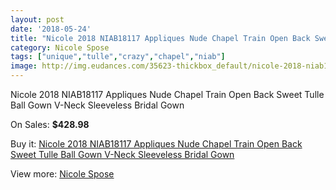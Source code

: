 ```yaml
---
layout: post
date: '2018-05-24'
title: "Nicole 2018 NIAB18117 Appliques Nude Chapel Train Open Back Sweet Tulle Ball Gown V-Neck Sleeveless Bridal Gown"
category: Nicole Spose
tags: ["unique","tulle","crazy","chapel","niab"]
image: http://img.eudances.com/35623-thickbox_default/nicole-2018-niab18117-appliques-nude-chapel-train-open-back-sweet-tulle-ball-gown-v-neck-sleeveless-bridal-gown.jpg
---
```

Nicole 2018 NIAB18117 Appliques Nude Chapel Train Open Back Sweet Tulle Ball Gown V-Neck Sleeveless Bridal Gown

On Sales: **$428.98**
<a href="https://www.eudances.com/en/nicole-spose/10694-nicole-2018-niab18117-appliques-nude-chapel-train-open-back-sweet-tulle-ball-gown-v-neck-sleeveless-bridal-gown.html"><amp-img layout="responsive" width="600" height="600" src="//img.eudances.com/35623-thickbox_default/nicole-2018-niab18117-appliques-nude-chapel-train-open-back-sweet-tulle-ball-gown-v-neck-sleeveless-bridal-gown.jpg" alt="Nicole 2018 NIAB18117 Appliques Nude Chapel Train Open Back Sweet Tulle Ball Gown V-Neck Sleeveless Bridal Gown 0" /></a>
<a href="https://www.eudances.com/en/nicole-spose/10694-nicole-2018-niab18117-appliques-nude-chapel-train-open-back-sweet-tulle-ball-gown-v-neck-sleeveless-bridal-gown.html"><amp-img layout="responsive" width="600" height="600" src="//img.eudances.com/35625-thickbox_default/nicole-2018-niab18117-appliques-nude-chapel-train-open-back-sweet-tulle-ball-gown-v-neck-sleeveless-bridal-gown.jpg" alt="Nicole 2018 NIAB18117 Appliques Nude Chapel Train Open Back Sweet Tulle Ball Gown V-Neck Sleeveless Bridal Gown 1" /></a>
<a href="https://www.eudances.com/en/nicole-spose/10694-nicole-2018-niab18117-appliques-nude-chapel-train-open-back-sweet-tulle-ball-gown-v-neck-sleeveless-bridal-gown.html"><amp-img layout="responsive" width="600" height="600" src="//img.eudances.com/35624-thickbox_default/nicole-2018-niab18117-appliques-nude-chapel-train-open-back-sweet-tulle-ball-gown-v-neck-sleeveless-bridal-gown.jpg" alt="Nicole 2018 NIAB18117 Appliques Nude Chapel Train Open Back Sweet Tulle Ball Gown V-Neck Sleeveless Bridal Gown 2" /></a>

Buy it: [Nicole 2018 NIAB18117 Appliques Nude Chapel Train Open Back Sweet Tulle Ball Gown V-Neck Sleeveless Bridal Gown](https://www.eudances.com/en/nicole-spose/10694-nicole-2018-niab18117-appliques-nude-chapel-train-open-back-sweet-tulle-ball-gown-v-neck-sleeveless-bridal-gown.html "Nicole 2018 NIAB18117 Appliques Nude Chapel Train Open Back Sweet Tulle Ball Gown V-Neck Sleeveless Bridal Gown")

View more: [Nicole Spose](https://www.eudances.com/en/179-nicole-spose "Nicole Spose")